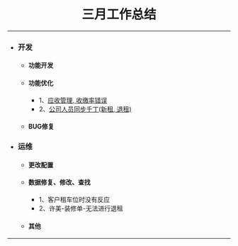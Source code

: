 <div>
	<H1 align = "center">三月工作总结</H1>
</div>

----


- ### 开发
	- #### 功能开发
	- #### 功能优化
		- 1、[应收管理, 收缴率错误](https://www.tapd.cn/63403638/prong/tasks/view/1163403638001001307)
		- 2、[公司人员同步千丁(新租, 退租)](https://www.tapd.cn/63403638/prong/tasks/view/1163403638001001293)
	- #### BUG修复
- ### 运维
	- #### 更改配置
	- #### 数据修复、修改、查找
		- 1、客户租车位时没有反应
		- 2、许美-装修单-无法进行退租
	- #### 其他


----